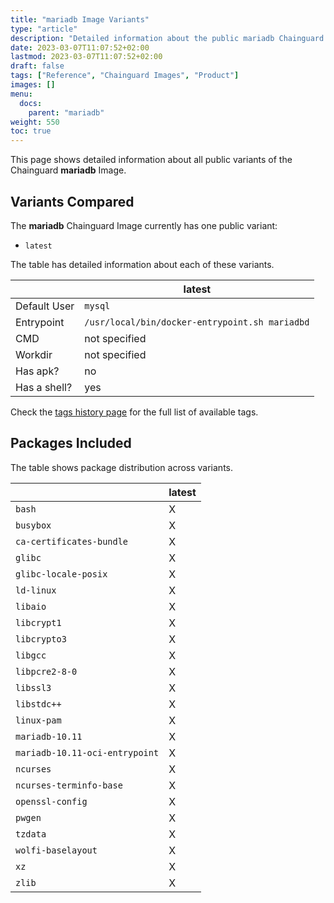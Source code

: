 ```yaml
---
title: "mariadb Image Variants"
type: "article"
description: "Detailed information about the public mariadb Chainguard Image variants"
date: 2023-03-07T11:07:52+02:00
lastmod: 2023-03-07T11:07:52+02:00
draft: false
tags: ["Reference", "Chainguard Images", "Product"]
images: []
menu:
  docs:
    parent: "mariadb"
weight: 550
toc: true
---
```


This page shows detailed information about all public variants of the Chainguard **mariadb** Image.

## Variants Compared
The **mariadb** Chainguard Image currently has one public variant: 

- `latest`

The table has detailed information about each of these variants.

|              | latest                                         |
|--------------|------------------------------------------------|
| Default User | `mysql`                                        |
| Entrypoint   | `/usr/local/bin/docker-entrypoint.sh mariadbd` |
| CMD          | not specified                                  |
| Workdir      | not specified                                  |
| Has apk?     | no                                             |
| Has a shell? | yes                                            |

Check the [tags history page](/chainguard/chainguard-images/reference/mariadb/tags_history/) for the full list of available tags.

## Packages Included
The table shows package distribution across variants.

|                                | latest |
|--------------------------------|--------|
| `bash`                         | X      |
| `busybox`                      | X      |
| `ca-certificates-bundle`       | X      |
| `glibc`                        | X      |
| `glibc-locale-posix`           | X      |
| `ld-linux`                     | X      |
| `libaio`                       | X      |
| `libcrypt1`                    | X      |
| `libcrypto3`                   | X      |
| `libgcc`                       | X      |
| `libpcre2-8-0`                 | X      |
| `libssl3`                      | X      |
| `libstdc++`                    | X      |
| `linux-pam`                    | X      |
| `mariadb-10.11`                | X      |
| `mariadb-10.11-oci-entrypoint` | X      |
| `ncurses`                      | X      |
| `ncurses-terminfo-base`        | X      |
| `openssl-config`               | X      |
| `pwgen`                        | X      |
| `tzdata`                       | X      |
| `wolfi-baselayout`             | X      |
| `xz`                           | X      |
| `zlib`                         | X      |
